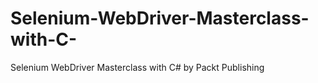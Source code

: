 # Selenium-WebDriver-Masterclass-with-C-
Selenium WebDriver Masterclass with C# by Packt Publishing
